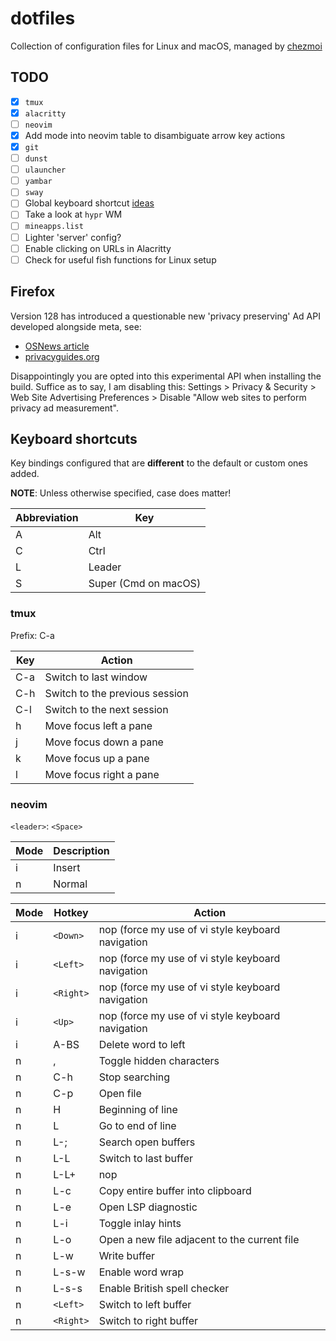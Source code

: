 # dotfiles

Collection of configuration files for Linux and macOS, managed by [chezmoi](https://chezmoi.io)

## TODO

- [x] `tmux`
- [x] `alacritty`
- [ ] `neovim`
- [x] Add mode into neovim table to disambiguate arrow key actions
- [x] `git`
- [ ] `dunst`
- [ ] `ulauncher`
- [ ] `yambar`
- [ ] `sway`
- [ ] Global keyboard shortcut [ideas](https://github.com/jonhoo/configs/blob/master/gui/.config/sxhkd/sxhkdrc)
- [ ] Take a look at `hypr` WM
- [ ] `mineapps.list`
- [ ] Lighter 'server' config?
- [ ] Enable clicking on URLs in Alacritty
- [ ] Check for useful fish functions for Linux setup

## Firefox

Version 128 has introduced a questionable new 'privacy preserving' Ad API developed alongside meta, see:
- [OSNews article](https://www.osnews.com/story/140247/i-told-you-so-mozilla-working-with-facebook-to-weaken-firefox-privacy-and-anti-tracking-features/)
- [privacyguides.org](https://blog.privacyguides.org/2024/07/14/mozilla-disappoints-us-yet-again-2/)

Disappointingly you are opted into this experimental API when installing the build. Suffice as to say, I am disabling this: Settings > Privacy & Security > Web Site Advertising Preferences > Disable "Allow web sites to perform privacy ad measurement".

## Keyboard shortcuts

Key bindings configured that are **different** to the default or custom ones added.

**NOTE**: Unless otherwise specified, case does matter!

| Abbreviation | Key |
|--------------|-----|
| A | Alt |
| C | Ctrl |
| L | Leader |
| S | Super (Cmd on macOS) |

### tmux

Prefix: C-a

| Key | Action |
|-----|--------|
| C-a | Switch to last window |
| C-h | Switch to the previous session |
| C-l | Switch to the next session |
| h | Move focus left a pane |
| j | Move focus down a pane |
| k | Move focus up a pane |
| l | Move focus right a pane |

### neovim

`<leader>`: `<Space>`

| Mode | Description |
|------|-------------|
| i | Insert |
| n | Normal |

| Mode | Hotkey | Action |
|------|--------|--------|
| i | `<Down>` | nop (force my use of vi style keyboard navigation |
| i | `<Left>` | nop (force my use of vi style keyboard navigation |
| i | `<Right>` | nop (force my use of vi style keyboard navigation |
| i | `<Up>` | nop (force my use of vi style keyboard navigation |
| i | A-BS | Delete word to left |
| n | , | Toggle hidden characters |
| n | C-h | Stop searching |
| n | C-p | Open file |
| n | H | Beginning of line |
| n | L | Go to end of line |
| n | L-; | Search open buffers |
| n | L-L | Switch to last buffer |
| n | L-L+ | nop |
| n | L-c | Copy entire buffer into clipboard |
| n | L-e | Open LSP diagnostic |
| n | L-i | Toggle inlay hints |
| n | L-o | Open a new file adjacent to the current file |
| n | L-w | Write buffer |
| n | L-s-w | Enable word wrap |
| n | L-s-s | Enable British spell checker |
| n | `<Left>` | Switch to left buffer |
| n | `<Right>` | Switch to right buffer |
